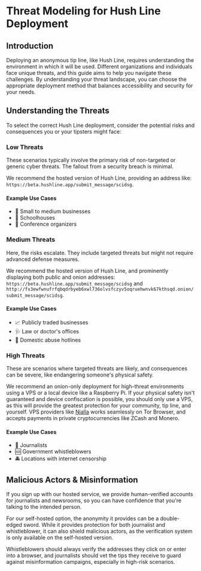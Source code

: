 # Threat Modeling for Hush Line Deployment

## Introduction

Deploying an anonymous tip line, like Hush Line, requires understanding the environment in which it will be used. Different organizations and individuals face unique threats, and this guide aims to help you navigate these challenges. By understanding your threat landscape, you can choose the appropriate deployment method that balances accessibility and security for your needs.

## Understanding the Threats

To select the correct Hush Line deployment, consider the potential risks and consequences you or your tipsters might face:

### Low Threats

These scenarios typically involve the primary risk of non-targeted or generic cyber threats. The fallout from a security breach is minimal. 

We recommend the hosted version of Hush Line, providing an address like: `https://beta.hushline.app/submit_message/scidsg`.

#### Example Use Cases

- 💼 Small to medium businesses
- 🏫 Schoolhouses
- 🎈 Conference organizers

### Medium Threats

Here, the risks escalate. They include targeted threats but might not require advanced defense measures. 

We recommend the hosted version of Hush Line, and prominently displaying both public and onion addresses: `https://beta.hushline.app/submit_message/scidsg` and `http://fx3ewfwnufrfqbqdrbyeb6xwl736olvsfczyv5oqruehwnvk67kthsqd.onion/submit_message/scidsg`.

#### Example Use Cases

- 📈 Publicly traded businesses
- 🩺 Law or doctor's offices
- 🚨 Domestic abuse hotlines

### High Threats

These are scenarios where targeted threats are likely, and consequences can be severe, like endangering someone's physical safety.

We recommend an onion-only deployment for high-threat environments using a VPS or a local device like a Raspberry Pi. If your physical safety isn't guaranteed and device confiscation is possible, you should only use a VPS, as this will provide the greatest protection for your community, tip line, and yourself. VPS providers like [Njalla](https://njal.la) works seamlessly on Tor Browser, and accepts payments in private cryptocurrencies like ZCash and Monero.

#### Example Use Cases

- 📰 Journalists
- 🆘 Government whistleblowers
- 🚔 Locations with internet censorship

## Malicious Actors & Misinformation

If you sign up with our hosted service, we provide human-verified accounts for journalists and newsrooms, so you can have confidence that you're talking to the intended person.

For our self-hosted option, the anonymity it provides can be a double-edged sword. While it provides protection for both journalist and whistleblower, it can also shield malicious actors, as the verification system is only available on the self-hosted version. 

Whistleblowers should always verify the addresses they click on or enter into a browser, and journalists should vet the tips they receive to guard against misinformation campaigns, especially in high-risk scenarios.